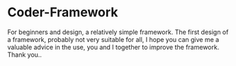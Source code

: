 # Coder-Framework
For beginners and design, a relatively simple framework.  The first design of a framework, probably not very suitable for all, I hope you can give me a valuable advice in the use, you and I together to improve the framework.  Thank you..
